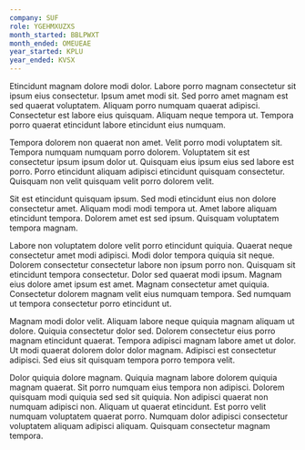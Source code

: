 ```yaml
---
company: SUF
role: YGEHMXUZXS
month_started: BBLPWXT
month_ended: OMEUEAE
year_started: KPLU
year_ended: KVSX
---
```


Etincidunt magnam dolore modi dolor. Labore porro magnam consectetur sit ipsum eius consectetur. Ipsum amet modi sit. Sed porro amet magnam est sed quaerat voluptatem. Aliquam porro numquam quaerat adipisci. Consectetur est labore eius quisquam. Aliquam neque tempora ut. Tempora porro quaerat etincidunt labore etincidunt eius numquam.

Tempora dolorem non quaerat non amet. Velit porro modi voluptatem sit. Tempora numquam numquam porro dolorem. Voluptatem sit est consectetur ipsum ipsum dolor ut. Quisquam eius ipsum eius sed labore est porro. Porro etincidunt aliquam adipisci etincidunt quisquam consectetur. Quisquam non velit quisquam velit porro dolorem velit.

Sit est etincidunt quisquam ipsum. Sed modi etincidunt eius non dolore consectetur amet. Aliquam modi modi tempora ut. Amet labore aliquam etincidunt tempora. Dolorem amet est sed ipsum. Quisquam voluptatem tempora magnam.

Labore non voluptatem dolore velit porro etincidunt quiquia. Quaerat neque consectetur amet modi adipisci. Modi dolor tempora quiquia sit neque. Dolorem consectetur consectetur labore non ipsum porro non. Quisquam sit etincidunt tempora consectetur. Dolor sed quaerat modi ipsum. Magnam eius dolore amet ipsum est amet. Magnam consectetur amet quiquia. Consectetur dolorem magnam velit eius numquam tempora. Sed numquam ut tempora consectetur porro etincidunt ut.

Magnam modi dolor velit. Aliquam labore neque quiquia magnam aliquam ut dolore. Quiquia consectetur dolor sed. Dolorem consectetur eius porro magnam etincidunt quaerat. Tempora adipisci magnam labore amet ut dolor. Ut modi quaerat dolorem dolor dolor magnam. Adipisci est consectetur adipisci. Sed eius sit quisquam tempora porro tempora velit.

Dolor quiquia dolore magnam. Quiquia magnam labore dolorem quiquia magnam quaerat. Sit porro numquam eius tempora non adipisci. Dolorem quisquam modi quiquia sed sed sit quiquia. Non adipisci quaerat non numquam adipisci non. Aliquam ut quaerat etincidunt. Est porro velit numquam voluptatem quaerat porro. Numquam dolor adipisci consectetur voluptatem aliquam adipisci aliquam. Quisquam consectetur magnam tempora.
    